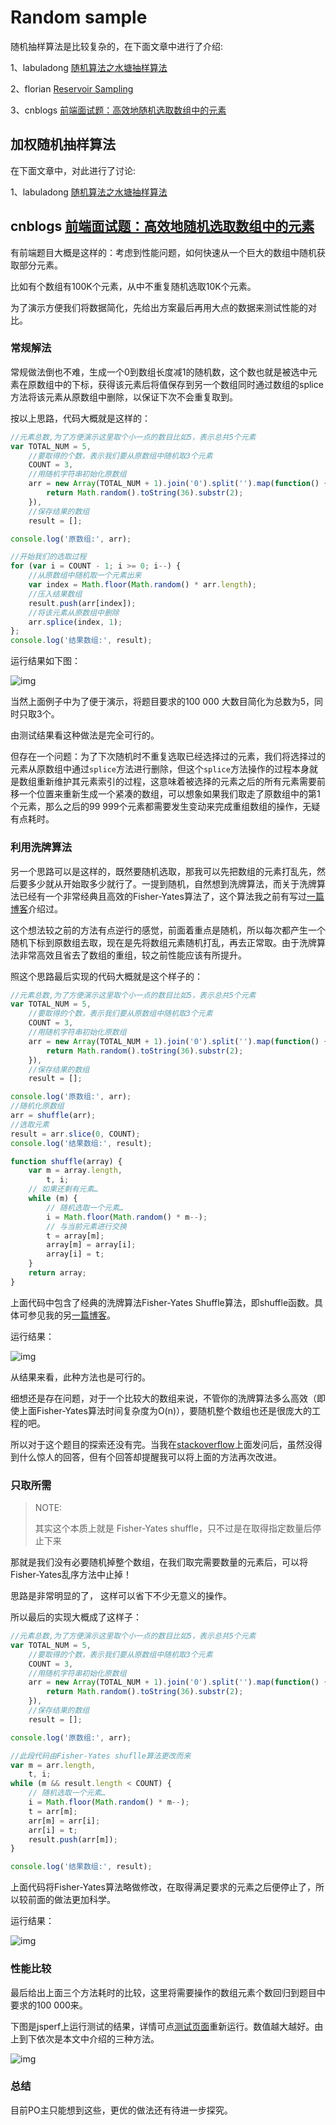 # Random sample

随机抽样算法是比较复杂的，在下面文章中进行了介绍:

1、labuladong [随机算法之水塘抽样算法](https://mp.weixin.qq.com/s/DrBFYAZnPBgNNay2wjNU-A)

2、florian [Reservoir Sampling](https://florian.github.io/reservoir-sampling/)

3、cnblogs [前端面试题：高效地随机选取数组中的元素](https://www.cnblogs.com/Wayou/p/get_random_subset_from_an_array.html)

## 加权随机抽样算法

在下面文章中，对此进行了讨论:

1、labuladong [随机算法之水塘抽样算法](https://mp.weixin.qq.com/s/DrBFYAZnPBgNNay2wjNU-A)

## cnblogs [前端面试题：高效地随机选取数组中的元素](https://www.cnblogs.com/Wayou/p/get_random_subset_from_an_array.html)

有前端题目大概是这样的：考虑到性能问题，如何快速从一个巨大的数组中随机获取部分元素。

比如有个数组有100K个元素，从中不重复随机选取10K个元素。

为了演示方便我们将数据简化，先给出方案最后再用大点的数据来测试性能的对比。

### 常规解法

常规做法倒也不难，生成一个0到数组长度减1的随机数，这个数也就是被选中元素在原数组中的下标，获得该元素后将值保存到另一个数组同时通过数组的splice方法将该元素从原数组中删除，以保证下次不会重复取到。

按以上思路，代码大概就是这样的：

```JavaScript
//元素总数,为了方便演示这里取个小一点的数目比如5，表示总共5个元素
var TOTAL_NUM = 5,
    //要取得的个数，表示我们要从原数组中随机取3个元素
    COUNT = 3,
    //用随机字符串初始化原数组
    arr = new Array(TOTAL_NUM + 1).join('0').split('').map(function() {
        return Math.random().toString(36).substr(2);
    }),
    //保存结果的数组
    result = [];

console.log('原数组:', arr);

//开始我们的选取过程
for (var i = COUNT - 1; i >= 0; i--) {
    //从原数组中随机取一个元素出来
    var index = Math.floor(Math.random() * arr.length);
    //压入结果数组
    result.push(arr[index]);
    //将该元素从原数组中删除
    arr.splice(index, 1);
};
console.log('结果数组:', result);
```

 

运行结果如下图：

![img](https://images0.cnblogs.com/blog/431064/201405/031711432988212.png)

当然上面例子中为了便于演示，将题目要求的100 000 大数目简化为总数为5，同时只取3个。

由测试结果看这种做法是完全可行的。

但存在一个问题：为了下次随机时不重复选取已经选择过的元素，我们将选择过的元素从原数组中通过`splice`方法进行删除，但这个`splice`方法操作的过程本身就是数组重新维护其元素索引的过程，这意味着被选择的元素之后的所有元素需要前移一个位置来重新生成一个紧凑的数组，可以想象如果我们取走了原数组中的第1个元素，那么之后的99 999个元素都需要发生变动来完成重组数组的操作，无疑有点耗时。

### 利用洗牌算法

另一个思路可以是这样的，既然要随机选取，那我可以先把数组的元素打乱先，然后要多少就从开始取多少就行了。一提到随机，自然想到洗牌算法，而关于洗牌算法已经有一个非常经典且高效的Fisher-Yates算法了，这个算法我之前有写过[一篇博客](http://www.cnblogs.com/Wayou/p/fisher_yates_shuffle.html)介绍过。

这个想法较之前的方法有点逆行的感觉，前面着重点是随机，所以每次都产生一个随机下标到原数组去取，现在是先将数组元素随机打乱，再去正常取。由于洗牌算法非常高效且省去了数组的重组，较之前性能应该有所提升。

照这个思路最后实现的代码大概就是这个样子的：

```JavaScript
//元素总数,为了方便演示这里取个小一点的数目比如5，表示总共5个元素
var TOTAL_NUM = 5,
    //要取得的个数，表示我们要从原数组中随机取3个元素
    COUNT = 3,
    //用随机字符串初始化原数组
    arr = new Array(TOTAL_NUM + 1).join('0').split('').map(function() {
        return Math.random().toString(36).substr(2);
    }),
    //保存结果的数组
    result = [];

console.log('原数组:', arr);
//随机化原数组
arr = shuffle(arr);
//选取元素
result = arr.slice(0, COUNT);
console.log('结果数组:', result);

function shuffle(array) {
    var m = array.length,
        t, i;
    // 如果还剩有元素…
    while (m) {
        // 随机选取一个元素…
        i = Math.floor(Math.random() * m--);
        // 与当前元素进行交换
        t = array[m];
        array[m] = array[i];
        array[i] = t;
    }
    return array;
}
```

上面代码中包含了经典的洗牌算法Fisher-Yates Shuffle算法，即shuffle函数。具体可参见我的另[一篇博客](http://www.cnblogs.com/Wayou/p/fisher_yates_shuffle.html)。

运行结果：

![img](https://images0.cnblogs.com/blog/431064/201405/031711437057270.png)

从结果来看，此种方法也是可行的。

细想还是存在问题，对于一个比较大的数组来说，不管你的洗牌算法多么高效（即使上面Fisher-Yates算法时间复杂度为O(n)），要随机整个数组也还是很庞大的工程的吧。

所以对于这个题目的探索还没有完。当我在[stackoverflow](http://stackoverflow.com/questions/23405547/best-ways-to-get-random-items-from-an-array-in-javascript)上面发问后，虽然没得到什么惊人的回答，但有个回答却提醒我可以将上面的方法再次改进。

### 只取所需

> NOTE: 
>
> 其实这个本质上就是 Fisher-Yates shuffle，只不过是在取得指定数量后停止下来

那就是我们没有必要随机掉整个数组，在我们取完需要数量的元素后，可以将Fisher-Yates乱序方法中止掉！

思路是非常明显的了， 这样可以省下不少无意义的操作。

所以最后的实现大概成了这样子：

```javascript
//元素总数,为了方便演示这里取个小一点的数目比如5，表示总共5个元素
var TOTAL_NUM = 5,
    //要取得的个数，表示我们要从原数组中随机取3个元素
    COUNT = 3,
    //用随机字符串初始化原数组
    arr = new Array(TOTAL_NUM + 1).join('0').split('').map(function() {
        return Math.random().toString(36).substr(2);
    }),
    //保存结果的数组
    result = [];

console.log('原数组:', arr);

//此段代码由Fisher-Yates shuflle算法更改而来
var m = arr.length,
    t, i;
while (m && result.length < COUNT) {
    // 随机选取一个元素…
    i = Math.floor(Math.random() * m--);
    t = arr[m];
    arr[m] = arr[i];
    arr[i] = t;
    result.push(arr[m]);
}

console.log('结果数组:', result);
```

 

上面代码将Fisher-Yates算法略做修改，在取得满足要求的元素之后便停止了，所以较前面的做法更加科学。

运行结果：

![img](https://images0.cnblogs.com/blog/431064/201405/031711439551814.png)

 

### 性能比较

最后给出上面三个方法耗时的比较，这里将需要操作的数组元素个数回归到题目中要求的100 000来。

下图是jsperf上运行测试的结果，详情可点[测试页面](http://jsperf.com/random-subset)重新运行。数值越大越好。由上到下依次是本文中介绍的三种方法。

![img](https://images0.cnblogs.com/blog/431064/201405/031711443776642.png)

### 总结

目前PO主只能想到这些，更优的做法还有待进一步探究。